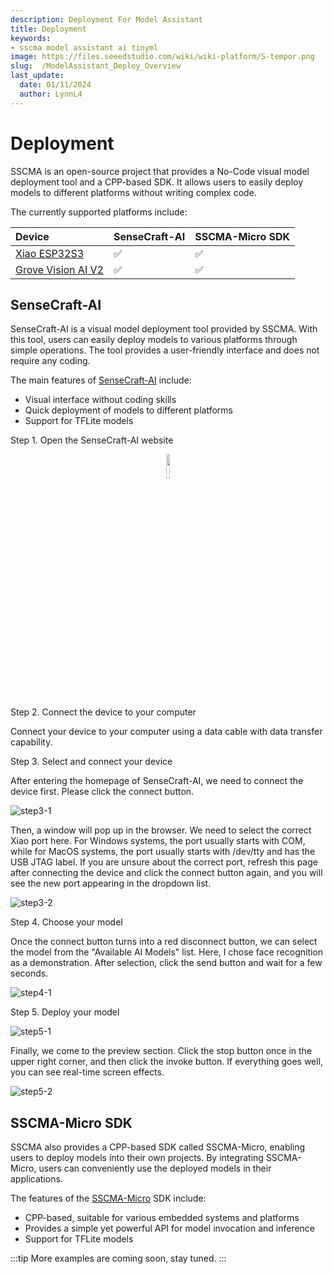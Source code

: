 ```yaml
---
description: Deployment For Model Assistant
title: Deployment
keywords:
- sscma model assistant ai tinyml 
image: https://files.seeedstudio.com/wiki/wiki-platform/S-tempor.png
slug:  /ModelAssistant_Deploy_Overview
last_update:
  date: 01/11/2024
  author: LynnL4
---
```


# Deployment

SSCMA is an open-source project that provides a No-Code visual model deployment tool and a CPP-based SDK. It allows users to easily deploy models to different platforms without writing complex code.

The currently supported platforms include:

| Device | SenseCraft-AI | SSCMA-Micro SDK |
| :--- | :--- | :--- |
| [Xiao ESP32S3](https://www.seeedstudio.com/XIAO-ESP32S3-Sense-p-5639.html) | ✅ | ✅ |
| [Grove Vision AI V2](https://www.seeedstudio.com/Grove-Vision-AI-Module-p-5457.html) | ✅ | ✅ |

## SenseCraft-AI

SenseCraft-AI is a visual model deployment tool provided by SSCMA. With this tool, users can easily deploy models to various platforms through simple operations. The tool provides a user-friendly interface and does not require any coding.

The main features of [SenseCraft-AI](https://seeed-studio.github.io/SenseCraft-Web-Toolkit/) include:

- Visual interface without coding skills
- Quick deployment of models to different platforms
- Support for TFLite models

Step 1. Open the SenseCraft-AI website

<div align="center">
  <a href="https://seeed-studio.github.io/SenseCraft-Web-Toolk"><img width="10%" src="https://files.seeedstudio.com/sscma/docs/images/SSCMA-Hero.png"/></a>
</div>

Step 2. Connect the device to your computer

Connect your device to your computer using a data cable with data transfer capability.

Step 3. Select and connect your device

After entering the homepage of SenseCraft-AI, we need to connect the device first. Please click the connect button.

![step3-1](https://files.seeedstudio.com/sscma/docs/static/deploy/step3-1.png)

Then, a window will pop up in the browser. We need to select the correct Xiao port here. For Windows systems, the port usually starts with COM, while for MacOS systems, the port usually starts with /dev/tty and has the USB JTAG label. If you are unsure about the correct port, refresh this page after connecting the device and click the connect button again, and you will see the new port appearing in the dropdown list.

![step3-2](https://files.seeedstudio.com/sscma/docs/static/deploy/step3-2.png)

Step 4. Choose your model

Once the connect button turns into a red disconnect button, we can select the model from the "Available AI Models" list. Here, I chose face recognition as a demonstration. After selection, click the send button and wait for a few seconds.

![step4-1](https://files.seeedstudio.com/sscma/docs/static/deploy/step4-1.png)

Step 5. Deploy your model

![step5-1](https://files.seeedstudio.com/sscma/docs/static/deploy/step5-1.png)

Finally, we come to the preview section. Click the stop button once in the upper right corner, and then click the invoke button. If everything goes well, you can see real-time screen effects.

![step5-2](https://files.seeedstudio.com/sscma/docs/static/deploy/step5-2.png)

## SSCMA-Micro SDK

SSCMA also provides a CPP-based SDK called SSCMA-Micro, enabling users to deploy models into their own projects. By integrating SSCMA-Micro, users can conveniently use the deployed models in their applications.

The features of the [SSCMA-Micro](https://github.com/Seeed-Studio/SSCMA-Micro) SDK include:

- CPP-based, suitable for various embedded systems and platforms
- Provides a simple yet powerful API for model invocation and inference
- Support for TFLite models


:::tip
More examples are coming soon, stay tuned.
:::
